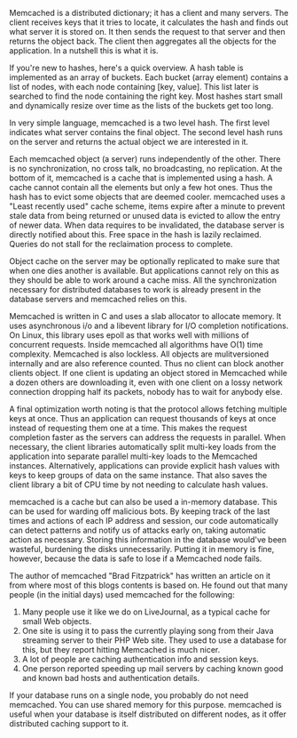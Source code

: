 Memcached is a distributed dictionary; it has a client and many servers.
The client receives keys that it tries to locate, it calculates the hash and
finds out what server it is stored on. It then sends the request to that
server and then returns the object back. The client then aggregates all the
objects for the application. In a nutshell this is what it is.

If you're new to hashes, here's a quick overview. A hash table is implemented as an array of buckets. Each bucket (array element) contains a list of nodes, with each node containing [key, value]. This list later is searched to find the node containing the right key. Most hashes start small and dynamically resize over time as the lists of the buckets get too long.

In very simple language, memcached is a two level hash. The first level
indicates what server contains the final object. The second level hash runs on
the server and returns the actual object we are interested in it.

Each memcached object (a server) runs independently of the other. There is no
synchronization, no cross talk, no broadcasting, no replication.
At the bottom of it,
memcached is a cache that is implemented using a hash. A cache cannot contain
all the elements but only a few hot ones. Thus the hash has to evict some
objects that are deemed cooler. memcached uses a "Least recently used" cache
scheme, items expire after a minute to prevent stale data from being returned
or unused data is evicted to allow the entry of newer data. When data requires
to be invalidated, the database server is directly notified about this. 
Free space in the hash is lazily reclaimed. Queries do not stall for the
reclaimation process to complete.

Object cache on the server may be optionally
replicated to make sure that when one dies another is available. But
applications cannot rely on this as they should be able to work around a cache
miss. All the synchronization necessary for distributed databases to work is
already present in the database servers and memcached relies on this.

Memcached is written in C and uses a slab allocator to allocate memory.
It uses asynchronous i/o and a libevent library for I/O completion
notifications. On Linux, this library uses epoll as that works well with
millions of concurrent requests. Inside memcached all algorithms have O(1)
time complexity. Memcached is also lockless. All objects are mulitversioned
internally and are also reference counted. Thus no client can block another
clients object. If one client is updating an object stored in Memcached while a dozen others are downloading it, even with one client on a lossy network connection dropping half its packets, nobody has to wait for anybody else.

A final optimization worth noting is that the protocol allows fetching
multiple keys at once. Thus an application can request thousands of keys at
once instead of requesting them one at a time. This makes the request
completion faster as the servers can address the requests in parallel.
When necessary, the client libraries automatically split multi-key loads from the application into separate parallel multi-key loads to the Memcached instances.
Alternatively, applications can provide explicit hash values with keys to keep groups of data on the same instance. That also saves the client library a bit of CPU time by not needing to calculate hash values.

memcached is a cache but can also be used a in-memory database. This can be
used for warding off malicious bots. By keeping track of the last times and actions of each IP address and session, our code automatically can detect patterns and notify us of attacks early on, taking automatic action as necessary. Storing this information in the database would've been wasteful, burdening the disks unnecessarily. Putting it in memory is fine, however, because the data is safe to lose if a Memcached node fails.

The author of memcached "Brad Fitzpatrick" has written an article on it from where most of this
blogs contents is based on. He found out that many people (in the initial
days) used memcached for the following:
1) Many people use it like we do on LiveJournal, as a typical cache for small Web objects. 
2) One site is using it to pass the currently playing song from their Java streaming server to their PHP Web site. They used to use a database for this, but they report hitting Memcached is much nicer. 
3) A lot of people are caching authentication info and session keys. 
4) One person reported speeding up mail servers by caching known good and known bad hosts and authentication details. 

If your database runs on a single node, you probably do not need memcached.
You can use shared memory for this purpose.
memcached is useful when your database is itself distributed on different
nodes, as it offer distributed caching support to it.

